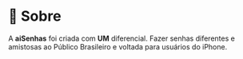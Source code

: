 # :page_with_curl: Sobre
A **aiSenhas** foi criada com **UM** diferencial.
Fazer senhas diferentes e amistosas ao Público Brasileiro e voltada para usuários do iPhone.

